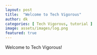 ```yaml
---
layout: post
title:  "Welcome to Tech Vigorous"
author: dk
categories: [ Tech Vigorous, tutorial ]
image: assets/images/log.png
featured: true
---
```

Welcome to Tech Vigorous!